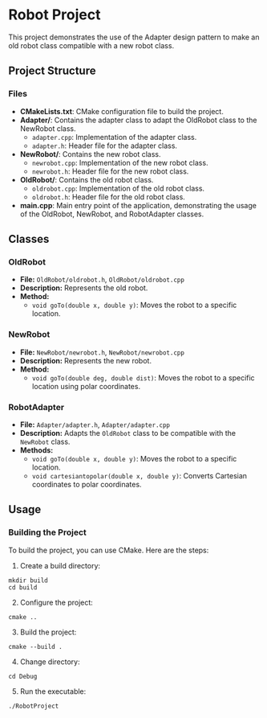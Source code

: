 # Robot Project

This project demonstrates the use of the Adapter design pattern to make an old robot class compatible with a new robot class.

## Project Structure

### Files

- **CMakeLists.txt**: CMake configuration file to build the project.
- **Adapter/**: Contains the adapter class to adapt the OldRobot class to the NewRobot class.
  - `adapter.cpp`: Implementation of the adapter class.
  - `adapter.h`: Header file for the adapter class.
- **NewRobot/**: Contains the new robot class.
  - `newrobot.cpp`: Implementation of the new robot class.
  - `newrobot.h`: Header file for the new robot class.
- **OldRobot/**: Contains the old robot class.
  - `oldrobot.cpp`: Implementation of the old robot class.
  - `oldrobot.h`: Header file for the old robot class.
- **main.cpp**: Main entry point of the application, demonstrating the usage of the OldRobot, NewRobot, and RobotAdapter classes.

## Classes

### OldRobot

- **File:** `OldRobot/oldrobot.h`, `OldRobot/oldrobot.cpp`
- **Description:** Represents the old robot.
- **Method:**
  - `void goTo(double x, double y)`: Moves the robot to a specific location.

### NewRobot

- **File:** `NewRobot/newrobot.h`, `NewRobot/newrobot.cpp`
- **Description:** Represents the new robot.
- **Method:**
  - `void goTo(double deg, double dist)`: Moves the robot to a specific location using polar coordinates.

### RobotAdapter

- **File:** `Adapter/adapter.h`, `Adapter/adapter.cpp`
- **Description:** Adapts the `OldRobot` class to be compatible with the `NewRobot` class.
- **Methods:**
  - `void goTo(double x, double y)`: Moves the robot to a specific location.
  - `void cartesiantopolar(double x, double y)`: Converts Cartesian coordinates to polar coordinates.

## Usage
### Building the Project
To build the project, you can use CMake. Here are the steps:

1. Create a build directory:
```
mkdir build
cd build
```
2. Configure the project:
```
cmake ..
```
3. Build the project:
```
cmake --build .
```
4. Change directory:
```
cd Debug
```
5. Run the executable:
```
./RobotProject
```